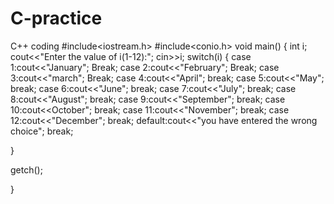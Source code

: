 # C-practice
C++ coding
#include<iostream.h>
#include<conio.h>
void main()
{
int i;
cout<<"Enter the value of i(1-12):";
cin>>i;
switch(i)
{
case 1:cout<<"January";
   Break;
case 2:cout<<"February";
   Break;
case 3:cout<<"march";
  Break;
case 4:cout<<"April";
 break;
case 5:cout<<"May";
 break;
case 6:cout<<"June";
 break;
case 7:cout<<"July";
 break;
case 8:cout<<"August";
 break;
case 9:cout<<"September";
  break;
case 10:cout<<October";
 break;
case 11:cout<<"November";
 break;
case 12:cout<<"December";
 break;
default:cout<<"you have entered the wrong choice";
break;

}

getch();

}





